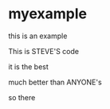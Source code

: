 myexample
=========

this is an example

This is STEVE'S code

it is the best

much better than ANYONE's

so there
